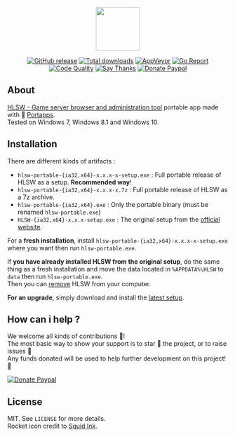<p align="center"><a href="https://github.com/portapps/hlsw-portable" target="_blank"><img width="100" src="https://github.com/portapps/hlsw-portable/blob/master/res/papp.png"></a></p>

<p align="center">
  <a href="https://github.com/portapps/hlsw-portable/releases/latest"><img src="https://img.shields.io/github/release/portapps/hlsw-portable.svg?style=flat-square" alt="GitHub release"></a>
  <a href="https://github.com/portapps/hlsw-portable/releases/latest"><img src="https://img.shields.io/github/downloads/portapps/hlsw-portable/total.svg?style=flat-square" alt="Total downloads"></a>
  <a href="https://ci.appveyor.com/project/crazy-max/hlsw-portable"><img src="https://img.shields.io/appveyor/ci/crazy-max/hlsw-portable.svg?style=flat-square" alt="AppVeyor"></a>
  <a href="https://goreportcard.com/report/github.com/portapps/hlsw-portable"><img src="https://goreportcard.com/badge/github.com/portapps/hlsw-portable?style=flat-square" alt="Go Report"></a>
  <a href="https://www.codacy.com/app/crazy-max/hlsw-portable"><img src="https://img.shields.io/codacy/grade/b98953c923a54e91a1347f04b0c28cd1.svg?style=flat-square" alt="Code Quality"></a>
  <a href="https://saythanks.io/to/crazymax"><img src="https://img.shields.io/badge/thank-crazymax-426aa5.svg?style=flat-square" alt="Say Thanks"></a>
  <a href="https://www.paypal.com/cgi-bin/webscr?cmd=_s-xclick&hosted_button_id=WQD7AQGPDEPSG"><img src="https://img.shields.io/badge/donate-paypal-7057ff.svg?style=flat-square" alt="Donate Paypal"></a>
</p>

## About

[HLSW - Game server browser and administration tool](http://hlsw.org/) portable app made with 🚀 [Portapps](https://github.com/portapps).<br />
Tested on Windows 7, Windows 8.1 and Windows 10.

## Installation

There are different kinds of artifacts :

* `hlsw-portable-{ia32,x64}-x.x.x-x-setup.exe` : Full portable release of HLSW as a setup. **Recommended way**!
* `hlsw-portable-{ia32,x64}-x.x.x-x.7z` : Full portable release of HLSW as a 7z archive.
* `hlsw-portable-{ia32,x64}.exe` : Only the portable binary (must be renamed `hlsw-portable.exe`)
* `HLSW-{ia32,x64}-x.x.x-setup.exe` : The original setup from the [official website](http://hlsw.org/hlsw/download/).

For a **fresh installation**, install `hlsw-portable-{ia32,x64}-x.x.x-x-setup.exe` where you want then run `hlsw-portable.exe`.

If **you have already installed HLSW from the original setup**, do the same thing as a fresh installation and move the data located in `%APPDATA%\HLSW` to `data` then run `hlsw-portable.exe`.<br />
Then you can [remove](https://support.microsoft.com/en-us/instantanswers/ce7ba88b-4e95-4354-b807-35732db36c4d/repair-or-remove-programs) HLSW from your computer.

**For an upgrade**, simply download and install the [latest setup](https://github.com/portapps/hlsw-portable/releases/latest).

## How can i help ?

We welcome all kinds of contributions :raised_hands:!<br />
The most basic way to show your support is to star :star2: the project, or to raise issues :speech_balloon:<br />
Any funds donated will be used to help further development on this project! :gift_heart:

[![Donate Paypal](https://raw.githubusercontent.com/portapps/portapps/master/res/paypal.png)](https://www.paypal.com/cgi-bin/webscr?cmd=_s-xclick&hosted_button_id=WQD7AQGPDEPSG)

## License

MIT. See `LICENSE` for more details.<br />
Rocket icon credit to [Squid Ink](http://thesquid.ink).
